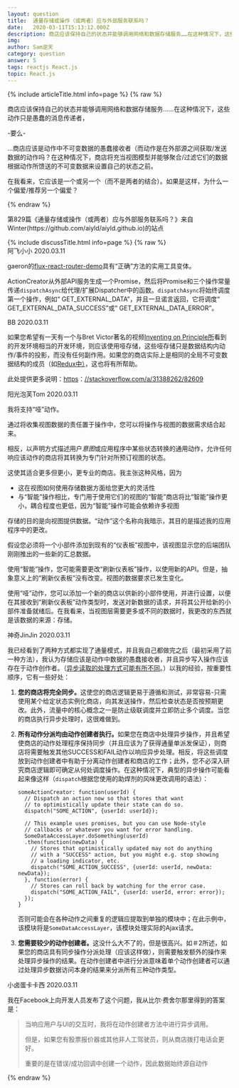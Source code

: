 ```yaml
---
layout: question
title:  通量存储或操作（或两者）应与外部服务联系吗？
date:   2020-03-11T15:13:12.000Z
description: 商店应该保持自己的状态并能够调用网络和数据存储服务……在这种情况下，这些动作只是愚蠢的消息传递者，-要么-...商店应该是动作中不可变数据的愚蠢接...
img: 
author: Sam逆天
category: question
answer: 5
tags: reactjs React.js
topic: React.js
---
```

<div class="article-root">
  <div class="article">
    {% include articleTitle.html info=page %}
    {% raw %}
    <div class="article-content"><p><font style="vertical-align: inherit;"><font style="vertical-align: inherit;">商店应该保持自己的状态并能够调用网络和数据存储服务……在这种情况下，这些动作只是愚蠢的消息传递者，</font></font></p>

<p><font style="vertical-align: inherit;"><font style="vertical-align: inherit;">-要么-</font></font></p>

<p><font style="vertical-align: inherit;"><font style="vertical-align: inherit;">...商店应该是动作中不可变数据的愚蠢接收者（而动作是在外部源之间获取/发送数据的动作吗？在这种情况下，商店将充当视图模型并能够聚合/过滤它们的数据根据动作所馈送的不可变数据来设置自己的状态之前。</font></font></p>

<p><font style="vertical-align: inherit;"><font style="vertical-align: inherit;">在我看来，它应该是一个或另一个（而不是两者的结合）。</font><font style="vertical-align: inherit;">如果是这样，为什么一个偏爱/推荐另一个偏爱？</font></font></p></div>
    {% endraw %}
  </div>
  <p class="winter_mark">第829篇《通量存储或操作（或两者）应与外部服务联系吗？》来自Winter(https://github.com/aiyld/aiyld.github.io)的站点</p>
  <div class="discuss-wrapper">
    {% include discussTitle.html info=page %}
    {% raw %}
    <div class="discuss-item">
        <div class="discuss-parent">
          <div class="discuss-meta">
            <span class="discuss-user">阿飞小小</span>
            <span class="discuss-time">2020.03.11</span>
          </div>
          <div class="discuss-comment"><p><font style="vertical-align: inherit;"><font style="vertical-align: inherit;">gaeron的</font></font><a href="https://github.com/gaearon/flux-react-router-example/blob/master/scripts/AppDispatcher.js" rel="nofollow"><font style="vertical-align: inherit;"><font style="vertical-align: inherit;">flux-react-router-demo</font></font></a><font style="vertical-align: inherit;"><font style="vertical-align: inherit;">具有“正确”方法的实用工具变体。</font></font></p>

<p><font style="vertical-align: inherit;"><font style="vertical-align: inherit;">ActionCreator从外部API服务生成一个Promise，然后将Promise和三个操作常量传递</font></font><code>dispatchAsync</code><font style="vertical-align: inherit;"><font style="vertical-align: inherit;">给代理/扩展Dispatcher中</font><font style="vertical-align: inherit;">的</font><font style="vertical-align: inherit;">函数。</font></font><code>dispatchAsync</code><font style="vertical-align: inherit;"><font style="vertical-align: inherit;">将始终调度第一个操作，例如“ GET_EXTERNAL_DATA”，并且一旦诺言返回，它将调度“ GET_EXTERNAL_DATA_SUCCESS”或“ GET_EXTERNAL_DATA_ERROR”。</font></font></p></div>
        </div></div><div class="discuss-item">
        <div class="discuss-parent">
          <div class="discuss-meta">
            <span class="discuss-user">BB</span>
            <span class="discuss-time">2020.03.11</span>
          </div>
          <div class="discuss-comment"><p><font style="vertical-align: inherit;"><font style="vertical-align: inherit;">如果您希望有一天有一个与Bret Victor著名的视频</font></font><a href="https://vimeo.com/36579366" rel="nofollow noreferrer"><font style="vertical-align: inherit;"><font style="vertical-align: inherit;">Inventing on Principle所</font></font></a><font style="vertical-align: inherit;"><font style="vertical-align: inherit;">看到的开发环境相当的开发环境</font><font style="vertical-align: inherit;">，则应该使用哑存储，这些哑存储只是数据结构内动作/事件的投影，而没有任何副作用。</font><font style="vertical-align: inherit;">如果您的商店实际上是相同的全局不可变数据结构的成员（如</font></font><a href="https://github.com/gaearon/redux" rel="nofollow noreferrer"><font style="vertical-align: inherit;"><font style="vertical-align: inherit;">Redux中）</font></font></a><font style="vertical-align: inherit;"><font style="vertical-align: inherit;">，这也将有所帮助</font><font style="vertical-align: inherit;">。</font></font></p>

<p><font style="vertical-align: inherit;"><font style="vertical-align: inherit;">此处提供更多说明：</font><a href="https://stackoverflow.com/a/31388262/82609"><font style="vertical-align: inherit;">https</font></a><font style="vertical-align: inherit;">：</font></font><a href="https://stackoverflow.com/a/31388262/82609"><font style="vertical-align: inherit;"><font style="vertical-align: inherit;">//stackoverflow.com/a/31388262/82609</font></font></a></p></div>
        </div></div><div class="discuss-item">
        <div class="discuss-parent">
          <div class="discuss-meta">
            <span class="discuss-user">阳光泡芙Tom</span>
            <span class="discuss-time">2020.03.11</span>
          </div>
          <div class="discuss-comment"><p><font style="vertical-align: inherit;"><font style="vertical-align: inherit;">我将支持“哑”动作。</font></font></p>

<p><font style="vertical-align: inherit;"><font style="vertical-align: inherit;">通过将收集视图数据的责任置于操作中，您可以将操作与视图的数据需求结合起来。</font></font></p>

<p><font style="vertical-align: inherit;"><font style="vertical-align: inherit;">相反，以声明方式描述</font><font style="vertical-align: inherit;">用户</font></font><em><font style="vertical-align: inherit;"><font style="vertical-align: inherit;">意图</font></font></em><font style="vertical-align: inherit;"><font style="vertical-align: inherit;">或应用程序中某些状态转换的</font><font style="vertical-align: inherit;">通用动作，</font><font style="vertical-align: inherit;">允许任何响应该动作的商店将其转换为专门针对所预订视图的状态。</font></font></p>

<p><font style="vertical-align: inherit;"><font style="vertical-align: inherit;">这使其适合更多但更小，更专业的商店。</font><font style="vertical-align: inherit;">我主张这种风格，因为</font></font></p>

<ul>
<li><font style="vertical-align: inherit;"><font style="vertical-align: inherit;">这在视图如何使用存储数据方面给您更大的灵活性</font></font></li>
<li><font style="vertical-align: inherit;"><font style="vertical-align: inherit;">与“智能”操作相比，专门用于使用它们的视图的“智能”商店将比“智能”操作更小，耦合程度也更低，因为“智能”操作可能会依赖许多视图</font></font></li>
</ul>

<p><font style="vertical-align: inherit;"><font style="vertical-align: inherit;">存储的目的是向视图提供数据。</font><font style="vertical-align: inherit;">“动作”这个名称向我暗示，其目的是描述我的应用程序中的更改。</font></font></p>

<p><font style="vertical-align: inherit;"><font style="vertical-align: inherit;">假设您必须将一个小部件添加到现有的“仪表板”视图中，该视图显示您的后端团队刚刚推出的一些新的汇总数据。</font></font></p>

<p><font style="vertical-align: inherit;"><font style="vertical-align: inherit;">使用“智能”操作，您可能需要更改“刷新仪表板”操作，以使用新的API。</font><font style="vertical-align: inherit;">但是，抽象意义上的“刷新仪表板”没有改变。</font><font style="vertical-align: inherit;">视图的数据要求已发生变化。</font></font></p>

<p><font style="vertical-align: inherit;"><font style="vertical-align: inherit;">使用“哑”动作，您可以添加一个新的商店以供新的小部件使用，并进行设置，以便在其接收到“刷新仪表板”动作类型时，发送对新数据的请求，并将其公开给新的小部件准备就绪后。</font><font style="vertical-align: inherit;">在我看来，当视图层需要更多或不同的数据时，我更改的东西就是该数据的来源：存储。</font></font></p></div>
        </div></div><div class="discuss-item">
        <div class="discuss-parent">
          <div class="discuss-meta">
            <span class="discuss-user">神奇JinJin</span>
            <span class="discuss-time">2020.03.11</span>
          </div>
          <div class="discuss-comment"><p><font style="vertical-align: inherit;"><font style="vertical-align: inherit;">我已经看到了两种方式都实现了通量模式，并且我自己都做完之后（最初采用了前一种方法），我认为存储应该是动作中数据的愚蠢接收者，并且异步写入操作应该存在于动作创作者。</font><font style="vertical-align: inherit;">（</font></font><a href="https://stackoverflow.com/questions/26632415/where-should-ajax-request-be-made-in-flux-app/26635597#26635597"><font style="vertical-align: inherit;"><font style="vertical-align: inherit;">异步读取的处理方式可能有所不同</font></font></a><font style="vertical-align: inherit;"><font style="vertical-align: inherit;">。）以我的经验，按重要性顺序，它有一些好处：</font></font></p>

<ol>
<li><p><strong><font style="vertical-align: inherit;"><font style="vertical-align: inherit;">您的商店将完全同步。</font></font></strong><font style="vertical-align: inherit;"><font style="vertical-align: inherit;">这使您的商店逻辑更易于遵循和测试，非常容易-只需使用某个给定状态实例化商店，向其发送操作，然后检查状态是否按预期更改。</font><font style="vertical-align: inherit;">此外，流量中的核心概念之一是防止级联调度并立即防止多个调度。</font><font style="vertical-align: inherit;">当您的商店执行异步处理时，这很难做到。</font></font></p></li>
<li><p><strong><font style="vertical-align: inherit;"><font style="vertical-align: inherit;">所有动作分派均由动作创建者执行。</font></font></strong><font style="vertical-align: inherit;"><font style="vertical-align: inherit;">如果您在商店中处理异步操作，并且希望使商店的动作处理程序保持同步（并且应该为了获得通量单派发保证），则商店将需要触发其他SUCCESS和FAIL动作以响应异步处理。</font><font style="vertical-align: inherit;">相反，将这些调度放到动作创建者中有助于分离动作创建者和商店的工作；</font><font style="vertical-align: inherit;">此外，您不必深入研究商店逻辑即可确定从何处调度操作。</font><font style="vertical-align: inherit;">在这种情况下，典型的异步操作可能看起来像这样（</font></font><code>dispatch</code><font style="vertical-align: inherit;"><font style="vertical-align: inherit;">根据您使用的助焊剂的风味</font><font style="vertical-align: inherit;">更改</font><font style="vertical-align: inherit;">调用</font><font style="vertical-align: inherit;">的语法</font><font style="vertical-align: inherit;">）：</font></font></p>

<pre class="lang-javascript prettyprint-override"><code>someActionCreator: function(userId) {<font></font>
  // Dispatch an action now so that stores that want<font></font>
  // to optimistically update their state can do so.<font></font>
  dispatch("SOME_ACTION", {userId: userId});<font></font>
<font></font>
  // This example uses promises, but you can use Node-style<font></font>
  // callbacks or whatever you want for error handling.<font></font>
  SomeDataAccessLayer.doSomething(userId)<font></font>
  .then(function(newData) {<font></font>
    // Stores that optimistically updated may not do anything<font></font>
    // with a "SUCCESS" action, but you might e.g. stop showing<font></font>
    // a loading indicator, etc.<font></font>
    dispatch("SOME_ACTION_SUCCESS", {userId: userId, newData: newData});<font></font>
  }, function(error) {<font></font>
    // Stores can roll back by watching for the error case.<font></font>
    dispatch("SOME_ACTION_FAIL", {userId: userId, error: error});<font></font>
  });<font></font>
}<font></font>
</code></pre>

<p><font style="vertical-align: inherit;"><font style="vertical-align: inherit;">否则可能会在各种动作之间重复的逻辑应提取到单独的模块中；</font><font style="vertical-align: inherit;">在此示例中，该模块将是</font></font><code>SomeDataAccessLayer</code><font style="vertical-align: inherit;"><font style="vertical-align: inherit;">，该</font><font style="vertical-align: inherit;">模块</font><font style="vertical-align: inherit;">处理实际的Ajax请求。</font></font></p></li>
<li><p><strong><font style="vertical-align: inherit;"><font style="vertical-align: inherit;">您需要较少的动作创建者。</font></font></strong><font style="vertical-align: inherit;"><font style="vertical-align: inherit;">这没什么大不了的，但是很高兴。</font><font style="vertical-align: inherit;">如＃2所述，如果您的商店具有同步操作分派处理（应该这样做），则需要触发额外的操作来处理异步操作的结果。</font><font style="vertical-align: inherit;">在动作创建者中进行分派意味着单个动作创建者可以通过处理异步数据访问本身的结果来分派所有三种动作类型。</font></font></p></li>
</ol></div>
        </div></div><div class="discuss-item">
        <div class="discuss-parent">
          <div class="discuss-meta">
            <span class="discuss-user">小卤蛋卡卡西</span>
            <span class="discuss-time">2020.03.11</span>
          </div>
          <div class="discuss-comment"><p><font style="vertical-align: inherit;"><font style="vertical-align: inherit;">我在Facebook上向开发人员发布了这个问题，我从比尔·费舍尔那里得到的答案是：</font></font></p>

<blockquote>
  <p><font style="vertical-align: inherit;"><font style="vertical-align: inherit;">当响应用户与UI的交互时，我将在动作创建者方法中进行异步调用。</font></font></p>
  
  <p><font style="vertical-align: inherit;"><font style="vertical-align: inherit;">但是，如果您有股票报价器或其他非人工驾驶员，则从商店拨打电话会更好。</font></font></p>
  
  <p><font style="vertical-align: inherit;"><font style="vertical-align: inherit;">重要的是在错误/成功回调中创建一个动作，因此数据始终源自动作</font></font></p>
</blockquote></div>
        </div></div>
    {% endraw %}
  </div>
<div>
